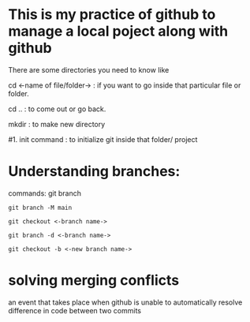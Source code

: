 # This is my practice of github to manage a local poject along with github 

There are some directories you need to know like 

cd <-name of file/folder-> : if you want to go inside that particular file or folder.

cd .. : to come out or go back.

mkdir : to make new directory 

#1. init command : to initialize git inside that folder/ project 

# Understanding branches:

commands: git branch

    git branch -M main

    git checkout <-branch name->

    git branch -d <-branch name->

    git checkout -b <-new branch name->


# solving merging conflicts
an event that takes place when github is unable to automatically resolve difference in code between two commits